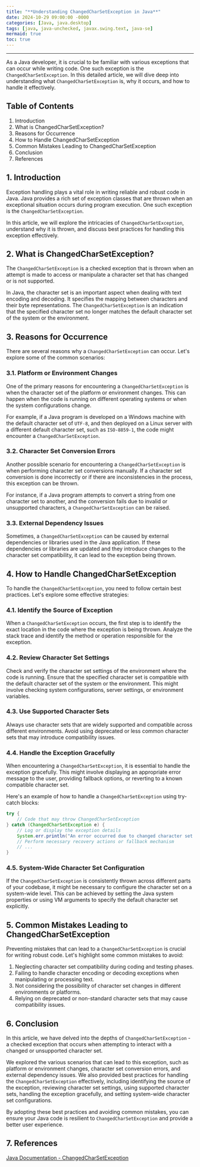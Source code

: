 ```yaml
---
title: "**Understanding ChangedCharSetException in Java**"
date: 2024-10-29 09:00:00 -0000
categories: [Java, java.desktop]
tags: [java, java-unchecked, javax.swing.text, java-se]
mermaid: true
toc: true
---
```



---

As a Java developer, it is crucial to be familiar with various exceptions that can occur while writing code. One such exception is the `ChangedCharSetException`. In this detailed article, we will dive deep into understanding what `ChangedCharSetException` is, why it occurs, and how to handle it effectively.

## Table of Contents

1. Introduction
2. What is ChangedCharSetException?
3. Reasons for Occurrence
4. How to Handle ChangedCharSetException
5. Common Mistakes Leading to ChangedCharSetException
6. Conclusion
7. References

## 1. Introduction

Exception handling plays a vital role in writing reliable and robust code in Java. Java provides a rich set of exception classes that are thrown when an exceptional situation occurs during program execution. One such exception is the `ChangedCharSetException`.

In this article, we will explore the intricacies of `ChangedCharSetException`, understand why it is thrown, and discuss best practices for handling this exception effectively.

## 2. What is ChangedCharSetException?

The `ChangedCharSetException` is a checked exception that is thrown when an attempt is made to access or manipulate a character set that has changed or is not supported.

In Java, the character set is an important aspect when dealing with text encoding and decoding. It specifies the mapping between characters and their byte representations. The `ChangedCharSetException` is an indication that the specified character set no longer matches the default character set of the system or the environment.

## 3. Reasons for Occurrence

There are several reasons why a `ChangedCharSetException` can occur. Let's explore some of the common scenarios:

### 3.1. Platform or Environment Changes
One of the primary reasons for encountering a `ChangedCharSetException` is when the character set of the platform or environment changes. This can happen when the code is running on different operating systems or when the system configurations change.

For example, if a Java program is developed on a Windows machine with the default character set of `UTF-8`, and then deployed on a Linux server with a different default character set, such as `ISO-8859-1`, the code might encounter a `ChangedCharSetException`.

### 3.2. Character Set Conversion Errors
Another possible scenario for encountering a `ChangedCharSetException` is when performing character set conversions manually. If a character set conversion is done incorrectly or if there are inconsistencies in the process, this exception can be thrown.

For instance, if a Java program attempts to convert a string from one character set to another, and the conversion fails due to invalid or unsupported characters, a `ChangedCharSetException` can be raised.

### 3.3. External Dependency Issues
Sometimes, a `ChangedCharSetException` can be caused by external dependencies or libraries used in the Java application. If these dependencies or libraries are updated and they introduce changes to the character set compatibility, it can lead to the exception being thrown.

## 4. How to Handle ChangedCharSetException

To handle the `ChangedCharSetException`, you need to follow certain best practices. Let's explore some effective strategies:

### 4.1. Identify the Source of Exception
When a `ChangedCharSetException` occurs, the first step is to identify the exact location in the code where the exception is being thrown. Analyze the stack trace and identify the method or operation responsible for the exception.

### 4.2. Review Character Set Settings
Check and verify the character set settings of the environment where the code is running. Ensure that the specified character set is compatible with the default character set of the system or the environment. This might involve checking system configurations, server settings, or environment variables.

### 4.3. Use Supported Character Sets
Always use character sets that are widely supported and compatible across different environments. Avoid using deprecated or less common character sets that may introduce compatibility issues.

### 4.4. Handle the Exception Gracefully
When encountering a `ChangedCharSetException`, it is essential to handle the exception gracefully. This might involve displaying an appropriate error message to the user, providing fallback options, or reverting to a known compatible character set.

Here's an example of how to handle a `ChangedCharSetException` using try-catch blocks:

```java
try {
    // Code that may throw ChangedCharSetException
} catch (ChangedCharSetException e) {
    // Log or display the exception details
    System.err.println("An error occurred due to changed character set: " + e.getMessage());
    // Perform necessary recovery actions or fallback mechanism
    // ...
}
```

### 4.5. System-Wide Character Set Configuration
If the `ChangedCharSetException` is consistently thrown across different parts of your codebase, it might be necessary to configure the character set on a system-wide level. This can be achieved by setting the Java system properties or using VM arguments to specify the default character set explicitly.

## 5. Common Mistakes Leading to ChangedCharSetException

Preventing mistakes that can lead to a `ChangedCharSetException` is crucial for writing robust code. Let's highlight some common mistakes to avoid:

1. Neglecting character set compatibility during coding and testing phases.
2. Failing to handle character encoding or decoding exceptions when manipulating or processing text.
3. Not considering the possibility of character set changes in different environments or platforms.
4. Relying on deprecated or non-standard character sets that may cause compatibility issues.

## 6. Conclusion

In this article, we have delved into the depths of `ChangedCharSetException` - a checked exception that occurs when attempting to interact with a changed or unsupported character set.

We explored the various scenarios that can lead to this exception, such as platform or environment changes, character set conversion errors, and external dependency issues. We also provided best practices for handling the `ChangedCharSetException` effectively, including identifying the source of the exception, reviewing character set settings, using supported character sets, handling the exception gracefully, and setting system-wide character set configurations.

By adopting these best practices and avoiding common mistakes, you can ensure your Java code is resilient to `ChangedCharSetException` and provide a better user experience.

## 7. References

[Java Documentation - ChangedCharSetException](https://docs.oracle.com/en/java/javase/11/docs/api/java.base/java/nio/charset/ChangedCharSetException.html)

